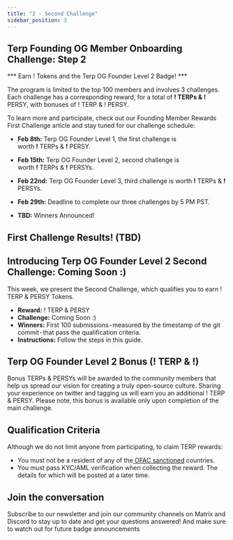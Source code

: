 ```yaml
---
title: "2 - Second Challenge"
sidebar_position: 3
---
```

## Terp Founding OG Member Onboarding Challenge: Step 2
*** Earn ! Tokens and the Terp OG Founder Level 2 Badge! *** 


The program is limited to the top 100 members and involves 3 challenges. Each challenge has a corresponding reward, for a total of **! TERPs & !** PERSY, with bonuses of ! TERP & ! PERSY.

To learn more and participate, check out our Founding Member Rewards First Challenge article and stay tuned for our challenge schedule:
- **Feb 8th:** Terp OG Founder Level 1, the first challenge is \
worth **!** TERPs & **!** PERSY.

- **Feb 15th:** Terp OG Founder Level 2, second challenge is \
worth **!** TERPs & **!** PERSYs.

- **Feb 22nd:** Terp OG Founder Level 3, third challenge is worth **!** TERPs & **!** PERSYs.

- **Feb 29th:** Deadline to complete our three challenges by 5 PM PST.

- **TBD:** Winners Announced!

## First Challenge Results! (TBD)

## Introducing Terp OG Founder Level 2 Second Challenge: Coming Soon :)
This week, we present the Second Challenge, which qualifies you to earn ! TERP & PERSY  Tokens.

- **Reward:** ! TERP & PERSY
- **Challenge:** Coming Soon :)
- **Winners:** First 100 submissions - measured by the timestamp of the git commit - that pass the qualification criteria.
- **Instructions:** Follow the steps in this guide.

## Terp OG Founder Level 2 Bonus (! TERP & !)
Bonus TERPs & PERSYs will be awarded to the community members that help us spread our vision for creating a truly open-source culture. Sharing your experience on twitter and tagging us will earn you an additional ! TERP & PERSY. Please note, this bonus is available only upon completion of the main challenge.

## Qualification Criteria
Although we do not limit anyone from participating, to claim TERP rewards:
- You must not be a resident of any of the[ OFAC sanctioned](https://home.treasury.gov/policy-issues/office-of-foreign-assets-control-sanctions-programs-and-information) countries.
- You must pass KYC/AML verification when collecting the reward. The details for which will be posted at a later time.

## Join the conversation 
Subscribe to our newsletter and join our community channels on Matrix and Discord to stay up to date and get your questions answered! And make sure to watch out for future badge announcements